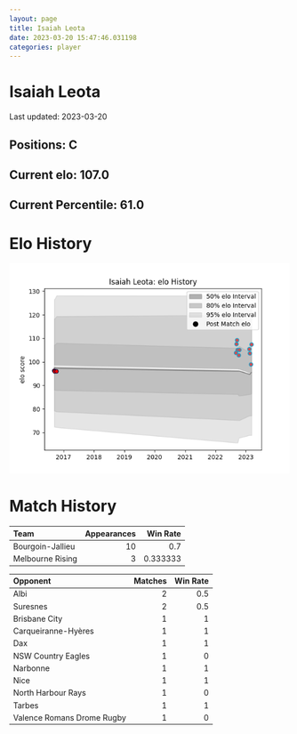 ```yaml
---  
layout: page  
title: Isaiah Leota  
date: 2023-03-20 15:47:46.031198  
categories: player  
---
```

# Isaiah Leota


Last updated: 2023-03-20
## Positions: C

## Current elo: 107.0

## Current Percentile: 61.0

# Elo History


![elo history](history_IsaiahLeota.png)
# Match History


| Team             |   Appearances |   Win Rate |
|:-----------------|--------------:|-----------:|
| Bourgoin-Jallieu |            10 |   0.7      |
| Melbourne Rising |             3 |   0.333333 |

| Opponent                   |   Matches |   Win Rate |
|:---------------------------|----------:|-----------:|
| Albi                       |         2 |        0.5 |
| Suresnes                   |         2 |        0.5 |
| Brisbane City              |         1 |        1   |
| Carqueiranne-Hyères        |         1 |        1   |
| Dax                        |         1 |        1   |
| NSW Country Eagles         |         1 |        0   |
| Narbonne                   |         1 |        1   |
| Nice                       |         1 |        1   |
| North Harbour Rays         |         1 |        0   |
| Tarbes                     |         1 |        1   |
| Valence Romans Drome Rugby |         1 |        0   |